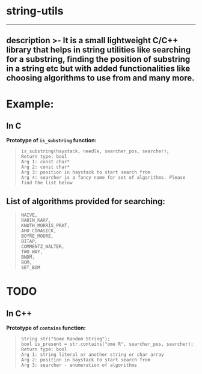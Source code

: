 # string-utils

---
description >-
It is a small lightweight C/C++ library that helps in string utilities like searching for a substring, finding the position of substring in a string etc but with added functionalities like choosing algorithms to use from and many more.
---


# Example:  

## In C
**Prototype of `is_substring` function:**

>     is_substring(haystack, needle, searcher_pos, searcher);
>     Return type: bool
>     Arg 1: const char* 
>     Arg 2: const char*
>     Arg 3: position in haystack to start search from
>     Arg 4: searcher is a fancy name for set of algorithms. Please find the list below

## **List of algorithms provided for searching:**

>     NAIVE,                 
>     RABIN_KARP,                            
>     KNUTH_MORRIS_PRAT,         
>     AHO_CORASICK,               
>     BOYRE_MOORE,           
>     BITAP, 
>     COMMENTZ_WALTER,  
>     TWO_WAY,  
>     BNDM,  
>     BOM, 
>     SET_BOM

# TODO

## In C++
**Prototype of `contains` function:**

>     String str("Some Random String");
>     bool is_present = str.contains("ome R", searcher_pos, searcher);
>     Return type: bool
>     Arg 1: string literal or another string or char array
>     Arg 2: position in haystack to start search from
>     Arg 3: searcher - enumeration of algorithms
